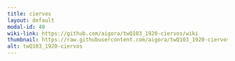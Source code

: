 ```yaml
---
title: ciervos
layout: default
modal-id: 48
wiki-link: https://github.com/aigora/twQ103_1920-ciervos/wiki
thumbnail: https://raw.githubusercontent.com/aigora/twQ103_1920-ciervos/master/logo.png
alt: twQ103_1920-ciervos
---
```

